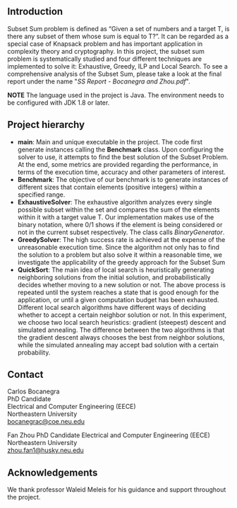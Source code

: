 ## Introduction

Subset Sum problem is defined as “Given a set of numbers and a target T, is there any subset of them whose sum is equal to T?”. It can be regarded as a special case of Knapsack problem and has important application in complexity theory and cryptography. In this project, the subset sum problem is systematically studied and four different techniques are implemented to solve it: Exhaustive, Greedy, ILP and Local Search. To see a comprehensive analysis of the Subset Sum, please take a look at the final report under the name "*SS Report - Bocanegra and Zhou.pdf*".

**NOTE** The language used in the project is Java. The environment needs to be configured with JDK 1.8 or later.

## Project hierarchy

- **main**: Main and unique executable in the project. The code first generate instances calling the **Benchmark** class. Upon configuring the solver to use, it attempts to find the best solution of the Subset Problem. At the end, some metrics are provided regarding the performance, in terms of the execution time, accuracy and other parameters of interest.
- **Benchmark**: The objective of our benchmark is to generate instances of different sizes that contain elements (positive integers) within a specified range. 
- **ExhaustiveSolver**: The exhaustive algorithm analyzes every single possible subset within the set and compares the sum of the elements within it with a target value T. Our implementation makes use of the binary notation, where 0/1 shows if the element is being considered or not in the current subset respectively. The class calls *BinaryGenerator*.
- **GreedySolver**: The high success rate is achieved at the expense of the unreasonable execution time. Since the algorithm not only has to find the solution to a problem but also solve it within a reasonable time, we investigate the applicability of the greedy approach for the Subset Sum
- **QuickSort**: The main idea of local search is heuristically generating neighboring solutions from the initial solution, and probabilistically decides whether moving to a new solution or not. The above process is repeated until the system reaches a state that is good enough for the application, or until a given computation budget has been exhausted. Different local search algorithms have different ways of deciding whether to accept a certain neighbor solution or not. In this experiment, we choose two local search heuristics: gradient (steepest) descent and simulated annealing. The difference between the two algorithms is that the gradient descent always chooses the best from neighbor solutions, while the simulated annealing may accept bad solution with a certain probability.

## Contact

Carlos Bocanegra  
PhD Candidate  
Electrical and Computer Engineering (EECE)  
Northeastern University  
bocanegrac@coe.neu.edu

Fan Zhou
PhD Candidate
Electrical and Computer Engineering (EECE)  
Northeastern University  
zhou.fan1@husky.neu.edu

## Acknowledgements

We thank professor Waleid Meleis for his guidance and support throughout the project. 